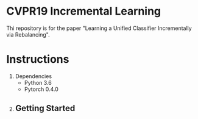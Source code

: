 # CVPR19 Incremental Learning
Thi repository is for the paper "Learning a Unified Classifier Incrementally via Rebalancing".
# Instructions
1. Dependencies
	- Python 3.6
	- Pytorch 0.4.0
2. Getting Started
	- 
